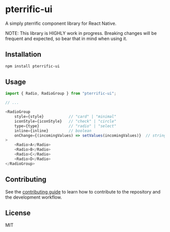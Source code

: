 # pterrific-ui

A simply pterrific component library for React Native.

NOTE: This library is HIGHLY work in progress. Breaking changes will be frequent and expected, so bear that in mind when using it.

## Installation

```sh
npm install pterrific-ui
```

## Usage

```js
import { Radio, RadioGroup } from "pterrific-ui";

// ...

<RadioGroup
    style={style}           // "card" | "minimal"
    iconStyle={iconStyle}   // "check" | "circle"
    type={type}             // "radio" | "select"
    inline={inline}         // boolean
    onChange={(incomingValues) => setValues(incomingValues)}  // string | number | boolean => void
>
    <Radio>A</Radio>
    <Radio>B</Radio>
    <Radio>C</Radio>
    <Radio>D</Radio>
</RadioGroup>
```

## Contributing

See the [contributing guide](CONTRIBUTING.md) to learn how to contribute to the repository and the development workflow.

## License

MIT
